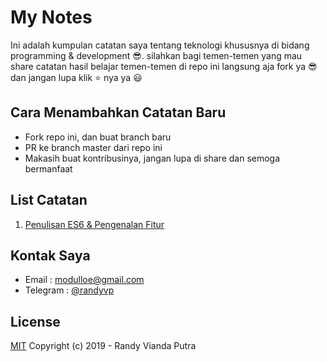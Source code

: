# My Notes

Ini adalah kumpulan catatan saya tentang teknologi khususnya di bidang
programming & development 😎. silahkan bagi temen-temen yang mau share catatan
hasil belajar temen-temen di repo ini langsung aja fork ya 😎dan jangan lupa klik ⭐️
nya ya 😃

## Cara Menambahkan Catatan Baru

- Fork repo ini, dan buat branch baru
- PR ke branch master dari repo ini
- Makasih buat kontribusinya, jangan lupa di share dan semoga bermanfaat

## List Catatan

1. [Penulisan ES6 & Pengenalan Fitur](https://github.com/randyviandaputra/my-notes/blob/master/penulisan-es6-dan-pengenalan-fitur.md)

## Kontak Saya

- Email : modulloe@gmail.com
- Telegram : [@randyvp](https://t.me/randyvp)

## License

[MIT](http://opensource.org/licenses/MIT) Copyright (c) 2019 - Randy Vianda
Putra
